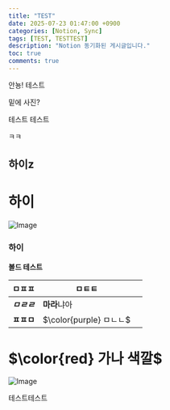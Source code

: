 ```yaml
---
title: "TEST"
date: 2025-07-23 01:47:00 +0900
categories: [Notion, Sync]
tags: [TEST, TESTTEST]
description: "Notion 동기화된 게시글입니다."
toc: true
comments: true
---
```


안뇽! 테스트

밑에 사진?

테스트 테스트 

ㅋㅋ

## 하이z

# 하이

![Image](https://prod-files-secure.s3.us-west-2.amazonaws.com/e6db513d-ec54-40ff-aa74-2487b0bcfe15/d2603aae-bd01-410f-81bd-723443bee6db/%E1%84%89%E1%85%B3%E1%84%8F%E1%85%B3%E1%84%85%E1%85%B5%E1%86%AB%E1%84%89%E1%85%A3%E1%86%BA_2025-03-16_21.31.54.png?X-Amz-Algorithm=AWS4-HMAC-SHA256&X-Amz-Content-Sha256=UNSIGNED-PAYLOAD&X-Amz-Credential=ASIAZI2LB4663IKVUXYD%2F20250724%2Fus-west-2%2Fs3%2Faws4_request&X-Amz-Date=20250724T092906Z&X-Amz-Expires=3600&X-Amz-Security-Token=IQoJb3JpZ2luX2VjEAEaCXVzLXdlc3QtMiJGMEQCIBodqw8niH5xthnNBkGfjNZvbyJxp9wfEkOLp6oPKqnKAiAJ5pgWiRjL22mR1zu91hr5xZWSDQ9Y1h1csZP6YutQ%2Fir%2FAwgqEAAaDDYzNzQyMzE4MzgwNSIMR0%2FNceU1URTVFZb%2BKtwDw3v%2Bg0MqBdWJmKVzr%2FmxVDIrS6cSyY8YXHfyelMaDOla%2BhrYDbhrz3NL%2BdaYOywVNqNzorr5TpPhSHULKfX%2BrWFuiWFQdxa%2BnOtdS0oRIctJ5X1gIKnwuRHbeL%2FZTtFC2NuwWhjGrJkRctV82GHZKrQapG2eEi5SY9Z%2F7G9o4xtRzn1e0uDAttIwhSs3ne4lPFhu2lgwDBjv2bzWDrIZGl99Qf9WVYJTl3R0XvxzTPdAPqcR3v6VYwPgKMeYUrIXYXZRQWQalsl5Kfkt29ILtgpJKt0wXp0dw6%2Bi6kpSrejmtr%2FphP1G%2BPyGOHRGdHHFYWCbQncVxV7HCL4R2irSGnmQdDu5dKdjIAq7ufxKaf06qKCp2iqaT44yM7WE%2FEMnwQ6rqEAqh0%2FN85duaaHNuMafnLVBZvQRc96yJB08PmnpYvDZ2ai0dhwDUl7IdKmkpCdWqwB03IcBRwcAWWFPeufDt5eDUbiJgf8nqYbmAd%2FDf%2B1BhGmMexXxTuQDXoEssa8aizapCQVoY%2Bu%2BgO6Bku5Q3OhYlAU%2FWb4h1BNSr2NhhK%2BTDPdmNimPBHSJMDga%2B%2FST5WeDxjVYp%2FyAuChgHKUXi0Tb%2FOOvt%2FC7fEf%2F4NuRlJRuS6MSiqRIDKMw3OuHxAY6pgFEIvFnrdeDKD0VDJfMNYsgEhXv11XwGtkR9Ixg5Dci4Ip2sSZsaxo%2FqW6HJGcpV1GkR1nP0b0CQ2MWam7rjC8XiaI6r81el63RaB%2BjqJTEIaRdx12iAio%2BZGnBzaMExzM4IEg1Ct8XYzljmDgsU4KhDUVcZvmkAL24r2vr8wwsdFOyOPH2Puk4rOmKe8BMKN2wNZBdkF9KO4hoOrmGJPqb%2BbOdhzXq&X-Amz-Signature=96b944f3bc1d1c16344831a8f39a971f15e4f01ed7d097d42f4c69a90c72a280&X-Amz-SignedHeaders=host&x-amz-checksum-mode=ENABLED&x-id=GetObject)

### 하이

**볼드 테스트**

| ㅁㅍㅍ | ㅁㅌㅌ |   |
| --- | --- | --- |
| ***ㅁㄹㄹ*** | **마라**냐아 |   |
| **ㅍㅍㅁ** | <span>$\color{purple} ㅁㄴㄴ$</span> |   |

# <span>$\color{red} 가나 색깔$</span>

![Image](https://prod-files-secure.s3.us-west-2.amazonaws.com/e6db513d-ec54-40ff-aa74-2487b0bcfe15/e3c80383-cacd-417b-9b44-5d63ef4f796c/%E1%84%89%E1%85%B3%E1%84%8F%E1%85%B3%E1%84%85%E1%85%B5%E1%86%AB%E1%84%89%E1%85%A3%E1%86%BA_2025-03-10_21.58.46.png?X-Amz-Algorithm=AWS4-HMAC-SHA256&X-Amz-Content-Sha256=UNSIGNED-PAYLOAD&X-Amz-Credential=ASIAZI2LB4663IKVUXYD%2F20250724%2Fus-west-2%2Fs3%2Faws4_request&X-Amz-Date=20250724T092906Z&X-Amz-Expires=3600&X-Amz-Security-Token=IQoJb3JpZ2luX2VjEAEaCXVzLXdlc3QtMiJGMEQCIBodqw8niH5xthnNBkGfjNZvbyJxp9wfEkOLp6oPKqnKAiAJ5pgWiRjL22mR1zu91hr5xZWSDQ9Y1h1csZP6YutQ%2Fir%2FAwgqEAAaDDYzNzQyMzE4MzgwNSIMR0%2FNceU1URTVFZb%2BKtwDw3v%2Bg0MqBdWJmKVzr%2FmxVDIrS6cSyY8YXHfyelMaDOla%2BhrYDbhrz3NL%2BdaYOywVNqNzorr5TpPhSHULKfX%2BrWFuiWFQdxa%2BnOtdS0oRIctJ5X1gIKnwuRHbeL%2FZTtFC2NuwWhjGrJkRctV82GHZKrQapG2eEi5SY9Z%2F7G9o4xtRzn1e0uDAttIwhSs3ne4lPFhu2lgwDBjv2bzWDrIZGl99Qf9WVYJTl3R0XvxzTPdAPqcR3v6VYwPgKMeYUrIXYXZRQWQalsl5Kfkt29ILtgpJKt0wXp0dw6%2Bi6kpSrejmtr%2FphP1G%2BPyGOHRGdHHFYWCbQncVxV7HCL4R2irSGnmQdDu5dKdjIAq7ufxKaf06qKCp2iqaT44yM7WE%2FEMnwQ6rqEAqh0%2FN85duaaHNuMafnLVBZvQRc96yJB08PmnpYvDZ2ai0dhwDUl7IdKmkpCdWqwB03IcBRwcAWWFPeufDt5eDUbiJgf8nqYbmAd%2FDf%2B1BhGmMexXxTuQDXoEssa8aizapCQVoY%2Bu%2BgO6Bku5Q3OhYlAU%2FWb4h1BNSr2NhhK%2BTDPdmNimPBHSJMDga%2B%2FST5WeDxjVYp%2FyAuChgHKUXi0Tb%2FOOvt%2FC7fEf%2F4NuRlJRuS6MSiqRIDKMw3OuHxAY6pgFEIvFnrdeDKD0VDJfMNYsgEhXv11XwGtkR9Ixg5Dci4Ip2sSZsaxo%2FqW6HJGcpV1GkR1nP0b0CQ2MWam7rjC8XiaI6r81el63RaB%2BjqJTEIaRdx12iAio%2BZGnBzaMExzM4IEg1Ct8XYzljmDgsU4KhDUVcZvmkAL24r2vr8wwsdFOyOPH2Puk4rOmKe8BMKN2wNZBdkF9KO4hoOrmGJPqb%2BbOdhzXq&X-Amz-Signature=d00a468067a1dc932c9b967ccf1b836a665afee97e6c5e02d987b0ae647bc07f&X-Amz-SignedHeaders=host&x-amz-checksum-mode=ENABLED&x-id=GetObject)

테스트테스트


